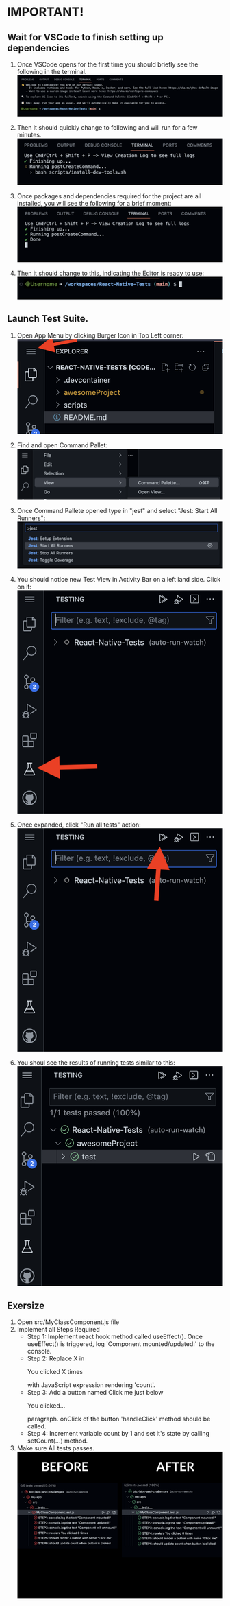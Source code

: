# IMPORTANT!
## Wait for VSCode to finish setting up dependencies

1. Once VSCode opens for the first time you should briefly see the following in the terminal. 
![](startupImages/1st_step.png)

2. Then it should quickly change to following and will run for a few minutes.
![](startupImages/2nd_step.png)

3. Once packages and dependencies required for the project are all installed, you will see the following for a brief moment:
![](startupImages/3rd_step.png)


4. Then it should change to this, indicating the Editor is ready to use:
![](startupImages/4th_step.png)

## Launch Test Suite.

1. Open App Menu by clicking Burger Icon in Top Left corner:
![](startupImages/5th_step.png)

2. Find and open Command Pallet:
![](startupImages/6th_step.png)

3. Once Command Pallete opened type in "jest" and select "Jest: Start All Runners":
![](startupImages/7th_step.png)

4. You should notice new Test View in Activity Bar on a left land side. Click on it:
![](startupImages/8th_step.png)

4. Once expanded, click "Run all tests" action:
![](startupImages/9th_step.png)

5. You shoul see the results of running tests similar to this:
![](startupImages/10th_step.png)

## Exersize 

1. Open src/MyClassComponent.js file
2. Implement all Steps Required
    - Step 1: Implement react hook method called useEffect(). Once useEffect() is triggered, log 'Component mounted/updated!' to the console.
    - Step 2: Replace X in <p>You clicked X times</p> with JavaScript expression rendering 'count'.
    - Step 3: Add a button named Click me just below <p>You clicked...</p> paragraph. onClick of the button 'handleClick' method should be called.
    - Step 4: Increment variable count by 1 and set it's state by calling setCount(...) method.
3. Make sure All tests passes.
![](startupImages/tests_passing.png)

